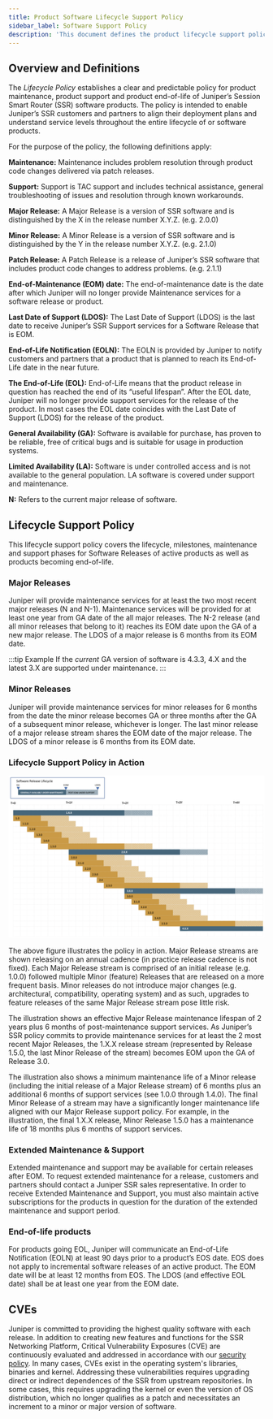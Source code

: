 ```yaml
---
title: Product Software Lifecycle Support Policy
sidebar_label: Software Support Policy
description: 'This document defines the product lifecycle support policy for Juniper’s Session Smart Router (SSR)software products.  The policy includes both software maintenance, software support and end-of-life.'
---
```


## Overview and Definitions

The _Lifecycle Policy_ establishes a clear and predictable policy for product maintenance, product support and product end-of-life of Juniper’s Session Smart Router (SSR) software products. The policy is intended to enable Juniper’s SSR customers and partners to align their deployment plans and understand service levels throughout the entire lifecycle of or software products.

For the purpose of the policy, the following definitions apply:

**Maintenance:** Maintenance includes problem resolution through product code changes delivered via patch releases.

**Support:** Support is TAC support and includes technical assistance, general troubleshooting of issues and resolution through known workarounds.

**Major Release:** A Major Release is a version of SSR software and is distinguished by the X in the release number X.Y.Z. (e.g. 2.0.0)

**Minor Release:** A Minor Release is a version of SSR software and is distinguished by the Y in the release number X.Y.Z. (e.g. 2.1.0)

**Patch Release:** A Patch Release is a release of Juniper’s SSR software that includes product code changes to address problems. (e.g. 2.1.1)

**End-of-Maintenance (EOM) date:** The end-of-maintenance date is the date after which Juniper will no longer provide Maintenance services for a software release or product.

**Last Date of Support (LDOS):** The Last Date of Support (LDOS) is the last date to receive Juniper’s SSR Support services for a Software Release that is EOM.

**End-of-Life Notification (EOLN):** The EOLN is provided by Juniper to notify customers and partners that a product that is planned to reach its End-of-Life date in the near future.

**The End-of-Life (EOL):** End-of-Life means that the product release in question has reached the end of its “useful lifespan”. After the EOL date, Juniper will no longer provide support services for the release of the product. In most cases the EOL date coincides with the Last Date of Support (LDOS) for the release of the product.

**General Availability (GA):** Software is available for purchase, has proven to be reliable, free of critical bugs and is suitable for usage in production systems.

**Limited Availability (LA):** Software is under controlled access and is not available to the general population.  LA software is covered under support and maintenance.

**N:** Refers to the current major release of software.

## Lifecycle Support Policy

This lifecycle support policy covers the lifecycle, milestones, maintenance and support phases for Software Releases of active products as well as products becoming end-of-life.

### Major Releases

Juniper will provide maintenance services for at least the two most recent major releases (N and N-1). Maintenance services will be provided for at least one year from GA date of the all major releases. The N-2 release (and all minor releases that belong to it) reaches its EOM date upon the GA of a new major release. The LDOS of a major release is 6 months from its EOM date.

:::tip Example
If the _current_ GA version of software is 4.3.3, 4.X and the latest 3.X are supported under maintenance.
:::

### Minor Releases

Juniper will provide maintenance services for minor releases for 6 months from the date the minor release becomes GA or three months after the GA of a subsequent minor release, whichever is longer. The last minor release of a major release stream shares the EOM date of the major release. The LDOS of a minor release is 6 months from its EOM date.

### Lifecycle Support Policy in Action

![about_support_policy_1](/img/about_support_policy_1.png)

The above figure illustrates the policy in action.  Major Release streams are shown releasing on an annual cadence (in practice release cadence is not fixed).  Each Major Release stream is comprised of an initial release (e.g. 1.0.0) followed multiple Minor (feature) Releases that are released on a more frequent basis. Minor releases do not introduce major changes (e.g. architectural, compatibility, operating system) and as such, upgrades to feature releases of the same Major Release stream pose little risk.

The illustration shows an effective Major Release maintenance lifespan of 2 years plus 6 months of post-maintenance support services. As Juniper’s SSR policy commits to provide maintenance services for at least the 2 most recent Major Releases, the 1.X.X release stream (represented by Release 1.5.0, the last Minor Release of the stream) becomes EOM upon the GA of Release 3.0.

The illustration also shows a minimum maintenance life of a Minor release (including the initial release of a Major Release stream) of 6 months plus an additional 6 months of support services (see 1.0.0 through 1.4.0).  The final Minor Release of a stream may have a significantly longer maintenance life aligned with our Major Release support policy.  For example, in the illustration, the final 1.X.X release, Minor Release 1.5.0 has a maintenance life of 18 months plus 6 months of support services.

### Extended Maintenance & Support

Extended maintenance and support may be available for certain releases after EOM. To request extended maintenance for a release, customers and partners should contact a Juniper SSR sales representative. In order to receive Extended Maintenance and Support, you must also maintain active subscriptions for the products in question for the duration of the extended maintenance and support period.

### End-of-life products

For products going EOL, Juniper will communicate an End-of-Life Notification (EOLN) at least 90 days prior to a product’s EOS date. EOS does not apply to incremental software releases of an active product. The EOM date will be at least 12 months from EOS. The LDOS (and effective EOL date) shall be at least one year from the EOM date.

## CVEs

Juniper is committed to providing the highest quality software with each release. In addition to creating new features and functions for the SSR Networking Platform, Critical Vulnerability Exposures (CVE) are continuously evaluated and addressed in accordance with our [security policy](about_security_policy.md). In many cases, CVEs exist in the operating system's libraries, binaries and kernel. Addressing these vulnerabilities requires upgrading direct or indirect dependences of the SSR from upstream repositories. In some cases, this requires upgrading the kernel or even the version of OS distribution, which no longer qualifies as a patch and necessitates an increment to a minor or major version of software.
